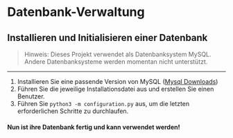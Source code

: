 # Datenbank-Verwaltung

## Installieren und Initialisieren einer Datenbank

> Hinweis: Dieses Projekt verwendet als Datenbanksystem MySQL. Andere Datenbanksysteme werden momentan nicht unterstützt.

- - -

1. Installieren Sie eine passende Version von MySQL ([Mysql Downloads](https://dev.mysql.com/downloads/mysql/))
2. Führen Sie die jeweilige Installationsdatei aus und erstellen Sie einen Benutzer.
3. Führen Sie `python3 -m configuration.py` aus, um die letzten erforderlichen Schritte zu durchlaufen.


#### Nun ist ihre Datenbank fertig und kann verwendet werden!